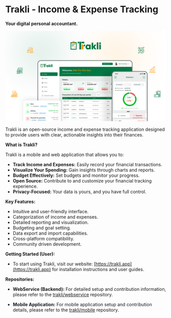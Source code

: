 # Trakli - Income & Expense Tracking
**Your digital personal accountant.**

![](/resources/previews/trakli-app-previews.png)


Trakli is an open-source income and expense tracking application designed to provide users with clear, actionable insights into their finances.


**What is Trakli?**

Trakli is a mobile and web application that allows you to:

* **Track Income and Expenses:** Easily record your financial transactions.
* **Visualize Your Spending:** Gain insights through charts and reports.
* **Budget Effectively:** Set budgets and monitor your progress.
* **Open Source:** Contribute to and customize your financial tracking experience.
* **Privacy-Focused:** Your data is yours, and you have full control.


**Key Features:**

* Intuitive and user-friendly interface.
* Categorization of income and expenses.
* Detailed reporting and visualization.
* Budgeting and goal setting.
* Data export and import capabilities.
* Cross-platform compatibility.
* Community driven development.


**Getting Started (User):**

* To start using Trakli, visit our website: [https://trakli.app](https://trakli.app) for installation instructions and user guides.

**Repositories:**

* **WebService (Backend):** For detailed setup and contribution information, please refer to the [trakli/webservice](https://github.com/trakli/webservice) repository.

* **Mobile Application:** For mobile application setup and contribution details, please refer to the [trakli/mobile](https://github.com/trakli/mobile) repository.


